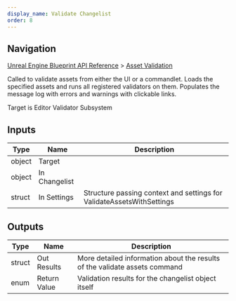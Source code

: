 ```yaml
---
display_name: Validate Changelist
order: 8
---
```

## Navigation

[Unreal Engine Blueprint API Reference](https://dev.epicgames.com/documentation/en-us/unreal-engine/BlueprintAPI) > [Asset Validation](https://dev.epicgames.com/documentation/en-us/unreal-engine/BlueprintAPI/AssetValidation)

Called to validate assets from either the UI or a commandlet.
Loads the specified assets and runs all registered validators on them.
Populates the message log with errors and warnings with clickable links.

Target is Editor Validator Subsystem

## Inputs

| Type | Name | Description |
| --- | --- | --- |
| object | Target |  |
| object | In Changelist |  |
| struct | In Settings | Structure passing context and settings for ValidateAssetsWithSettings |

## Outputs

| Type | Name | Description |
| --- | --- | --- |
| struct | Out Results | More detailed information about the results of the validate assets command |
| enum | Return Value | Validation results for the changelist object itself |

